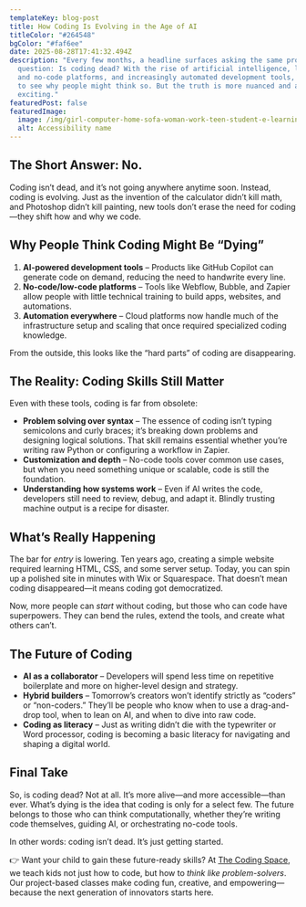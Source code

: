```yaml
---
templateKey: blog-post
title: How Coding Is Evolving in the Age of AI
titleColor: "#264548"
bgColor: "#faf6ee"
date: 2025-08-28T17:41:32.494Z
description: "Every few months, a headline surfaces asking the same provocative
  question: Is coding dead? With the rise of artificial intelligence, low-code
  and no-code platforms, and increasingly automated development tools, it’s easy
  to see why people might think so. But the truth is more nuanced and a lot more
  exciting."
featuredPost: false
featuredImage:
  image: /img/girl-computer-home-sofa-woman-work-teen-student-e-learning-communication-laptop-internet-couch-online_t20_ojmlne.jpg
  alt: Accessibility name
---
```

## The Short Answer: No.

Coding isn’t dead, and it’s not going anywhere anytime soon. Instead, coding is evolving. Just as the invention of the calculator didn’t kill math, and Photoshop didn’t kill painting, new tools don’t erase the need for coding—they shift how and why we code.

## Why People Think Coding Might Be “Dying”

1. **AI-powered development tools** – Products like GitHub Copilot can generate code on demand, reducing the need to handwrite every line.
2. **No-code/low-code platforms** – Tools like Webflow, Bubble, and Zapier allow people with little technical training to build apps, websites, and automations.
3. **Automation everywhere** – Cloud platforms now handle much of the infrastructure setup and scaling that once required specialized coding knowledge.

From the outside, this looks like the “hard parts” of coding are disappearing.

## The Reality: Coding Skills Still Matter

Even with these tools, coding is far from obsolete:

* **Problem solving over syntax** – The essence of coding isn’t typing semicolons and curly braces; it’s breaking down problems and designing logical solutions. That skill remains essential whether you’re writing raw Python or configuring a workflow in Zapier.
* **Customization and depth** – No-code tools cover common use cases, but when you need something unique or scalable, code is still the foundation.
* **Understanding how systems work** – Even if AI writes the code, developers still need to review, debug, and adapt it. Blindly trusting machine output is a recipe for disaster.

## What’s Really Happening

The bar for *entry* is lowering. Ten years ago, creating a simple website required learning HTML, CSS, and some server setup. Today, you can spin up a polished site in minutes with Wix or Squarespace. That doesn’t mean coding disappeared—it means coding got democratized.

Now, more people can *start* without coding, but those who can code have superpowers. They can bend the rules, extend the tools, and create what others can’t.

## The Future of Coding

* **AI as a collaborator** – Developers will spend less time on repetitive boilerplate and more on higher-level design and strategy.
* **Hybrid builders** – Tomorrow’s creators won’t identify strictly as “coders” or “non-coders.” They’ll be people who know when to use a drag-and-drop tool, when to lean on AI, and when to dive into raw code.
* **Coding as literacy** – Just as writing didn’t die with the typewriter or Word processor, coding is becoming a basic literacy for navigating and shaping a digital world.

## Final Take

So, is coding dead? Not at all. It’s more alive—and more accessible—than ever. What’s dying is the idea that coding is only for a select few. The future belongs to those who can think computationally, whether they’re writing code themselves, guiding AI, or orchestrating no-code tools.

In other words: coding isn’t dead. It’s just getting started.

👉 Want your child to gain these future-ready skills? At [The Coding Space](https://www.thecodingspace.com?utm_source=chatgpt.com), we teach kids not just how to code, but how to *think like problem-solvers*. Our project-based classes make coding fun, creative, and empowering—because the next generation of innovators starts here.